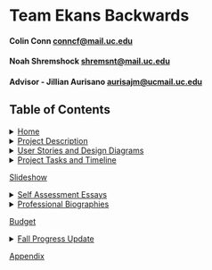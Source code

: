 # Team Ekans Backwards

#### Colin Conn conncf@mail.uc.edu
#### Noah Shremshock shremsnt@mail.uc.edu
#### Advisor - Jillian Aurisano aurisajm@ucmail.uc.edu

## Table of Contents
<details>
 <summary>
  <a href="https://github.com/cconn10/SeniorCapstone/wiki/Appendix">Home</a>
 </summary>
 <ul>
  <li>
   <a href="https://github.com/cconn10/SeniorCapstone/wiki#project-abstract">Project Abstract</a>
  </li>
 </ul>
</details>

<details>
 <summary>
  <a href="https://github.com/cconn10/SeniorCapstone/wiki/Project-Description">Project Description</a>
 </summary>
 <ul>
  <li>
   <a href="https://github.com/cconn10/SeniorCapstone/wiki/Project-Description#project-purpose">Project Purpose</a>
  </li>
  <li>
   <a href="https://github.com/cconn10/SeniorCapstone/wiki/Project-Description#goal-statement">Goal Statement</a>
  </li>
 </ul>
</details>

<details>
 <summary>
  <a href="https://github.com/cconn10/SeniorCapstone/wiki/User-Stories-and-Design-Diagrams">User Stories and Design Diagrams</a>
 </summary>
 <ul>
  <li>
   <a href="https://github.com/cconn10/SeniorCapstone/wiki/User-Stories-and-Design-Diagrams#user-stories">User Stories</a>
  </li>
  <li>
   <a href="https://github.com/cconn10/SeniorCapstone/wiki/User-Stories-and-Design-Diagrams#level-0-diagram">Level 0 Diagram</a>
  </li>
  <li>
   <a href="https://github.com/cconn10/SeniorCapstone/wiki/User-Stories-and-Design-Diagrams#level-1-diagram">Level 1 Diagram</a>
  </li>
  <li>
   <a href="https://github.com/cconn10/SeniorCapstone/wiki/User-Stories-and-Design-Diagrams#level-2-diagram">Level 2 Diagram</a>
  </li>
 </ul>
</details>

<details>
 <summary>
  <a href="https://github.com/cconn10/SeniorCapstone/wiki/Project-Tasks">Project Tasks and Timeline</a>
 </summary>
 <ul>
  <li>
   <a href="https://github.com/cconn10/SeniorCapstone/wiki/Project-Tasks#task-list">Task List</a>
  </li>
  <li>
   <a href="https://github.com/cconn10/SeniorCapstone/wiki/Project-Tasks#effort-matrix">Effort Matrix</a>
  </li>
  <li>
   <a href="https://github.com/cconn10/SeniorCapstone/wiki/Project-Tasks#timeline">Project Timeline</a>
  </li>
 </ul>
</details>

<a href="https://github.com/cconn10/SeniorCapstone/wiki/Slideshow">Slideshow</a>

<details>
 <summary>
  <a href="https://github.com/cconn10/SeniorCapstone/wiki/Self-Assessment-Essays">Self Assessment Essays</a>
 </summary>
 <ul>
  <li>
   <a href="https://github.com/cconn10/SeniorCapstone/wiki/Self-Assessment-Essays#colin-conn">Colin</a>
  </li>
  <li>
   <a href="https://github.com/cconn10/SeniorCapstone/wiki/Self-Assessment-Essays#noah-shremshock">Noah</a>
  </li>
 </ul>
</details>

<details>
 <summary>
  <a href="https://github.com/cconn10/SeniorCapstone/wiki/Professional-Biographies">Professional Biographies</a>
 </summary>
 <ul>
  <li>
   <a href="https://github.com/cconn10/SeniorCapstone/wiki/Professional-Biographies#colin-conn---conncfmailucedu">Colin</a>
  </li>
  <li>
   <a href="https://github.com/cconn10/SeniorCapstone/wiki/Professional-Biographies#noah-shremshock---shremsntmailucedu">Noah</a>
  </li>
 </ul>
</details>

<a href="https://github.com/cconn10/SeniorCapstone/wiki/Budget">Budget</a>

<details>
 <summary>
  <a href="https://github.com/cconn10/SeniorCapstone/wiki/Fall-Progress-Update">Fall Progress Update</a>
 </summary>
 <ul>
  <li>
   <a href="https://github.com/cconn10/SeniorCapstone/wiki/Fall-Progress-Update#surveying-overwatch-players">Surveys</a>
  </li>
  <li>
   <a href="https://github.com/cconn10/SeniorCapstone/wiki/Fall-Progress-Update#colin---d3-tutorials">D3 Tutorials</a>
  </li>
  <li>
   <a href="https://github.com/cconn10/SeniorCapstone/wiki/Fall-Progress-Update#noah---learning-3d">Learning 3D</a>
  </li>
 </ul>
</details>

<a href="https://github.com/cconn10/SeniorCapstone/wiki/Appendix">Appendix</a>

